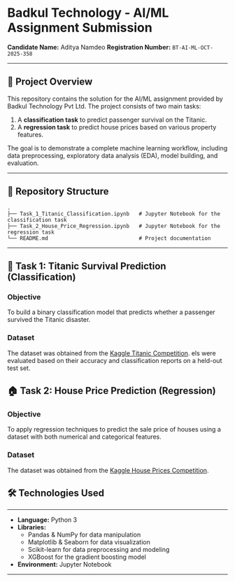 # Badkul Technology - AI/ML Assignment Submission

**Candidate Name:** Aditya Namdeo
**Registration Number:** `BT-AI-ML-OCT-2025-358`

---

## 📖 Project Overview

This repository contains the solution for the AI/ML assignment provided by Badkul Technology Pvt Ltd. The project consists of two main tasks:
1.  A **classification task** to predict passenger survival on the Titanic.
2.  A **regression task** to predict house prices based on various property features.

The goal is to demonstrate a complete machine learning workflow, including data preprocessing, exploratory data analysis (EDA), model building, and evaluation.

---

## 📂 Repository Structure

```
.
├── Task_1_Titanic_Classification.ipynb   # Jupyter Notebook for the classification task
├── Task_2_House_Price_Regression.ipynb   # Jupyter Notebook for the regression task
└── README.md                             # Project documentation
```

---

## 🚀 Task 1: Titanic Survival Prediction (Classification)

### Objective
To build a binary classification model that predicts whether a passenger survived the Titanic disaster.

### Dataset
The dataset was obtained from the [Kaggle Titanic Competition](https://www.kaggle.com/competitions/titanic).
els were evaluated based on their accuracy and classification reports on a held-out test set.

## 🏠 Task 2: House Price Prediction (Regression)

### Objective
To apply regression techniques to predict the sale price of houses using a dataset with both numerical and categorical features.

### Dataset
The dataset was obtained from the [Kaggle House Prices Competition](https://www.kaggle.com/competitions/house-prices-advanced-regression-techniques).
## 🛠️ Technologies Used
---
* **Language:** Python 3
* **Libraries:**
    * Pandas & NumPy for data manipulation
    * Matplotlib & Seaborn for data visualization
    * Scikit-learn for data preprocessing and modeling
    * XGBoost for the gradient boosting model
* **Environment:** Jupyter Notebook

---